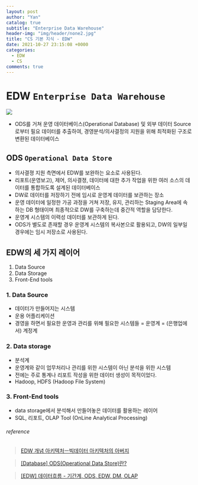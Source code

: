 ```yaml
---
layout: post
author: "Yan"
catalog: true
subtitle: "Enterprise Data Warehouse"
header-img: "img/header/none2.jpg"
title: "CS 기본 지식 - EDW"
date: 2021-10-27 23:15:08 +0000
categories:
  - EDW
  - CS
comments: true
---
```


# EDW `Enterprise Data Warehouse`

![](https://img1.daumcdn.net/thumb/R1280x0/?scode=mtistory2&fname=https%3A%2F%2Fblog.kakaocdn.net%2Fdn%2FbGn6C2%2FbtqF7Lu9HL0%2FmE8xzKw2olQIWgwI0gxyv1%2Fimg.png)

- ODS를 거쳐 운영 데이터베이스(Operational Database) 및 외부 데이터 Source로부터 필요 데이터를 추출하여, 경영분석/의사결정의 지원을 위해 최적화된 구조로 변환된 데이터베이스

## ODS `Operational Data Store`

- 의사결졍 지원 측면에서 EDW를 보완하는 요소로 사용된다.
- 리포트(운영보고), 제어, 의사결졍, 데이터에 대한 추가 작업을 위한 여러 소스의 데이터를 통합하도록 설계된 데이터베이스
- DW로 데이터를 저장하기 전에 임시로 운영계 데이터를 보관하는 장소
- 운영 데이터에 일정한 가공 과정을 거쳐 저장, 유지, 관리하는 Staging Area에 속하는 DB 형태이며 최종적으로 DW를 구축하는데 중간적 역할을 담당한다.
- 운영계 시스템의 이력성 데이터를 보관하게 된다.
- ODS가 별도로 존재할 경우 운영계 시스템의 복사본으로 활용되고, DW의 일부일 경우에는 임시 저장소로 사용된다.

## EDW의 세 가지 레이어

1. Data Source
2. Data Storage
3. Front-End tools

### 1. Data Source

- 데이터가 만들어지는 시스템
- 운용 어플리케이션
- 경영을 하면서 필요한 운영과 관리를 위해 필요한 시스템들 = 운영계 = (은행업에서) 계정계

### 2. Data storage

- 분석계
- 운영계와 같이 업무처리나 관리를 위한 시스템이 아닌 분석을 위한 시스템
- 전에는 주로 통계나 리포트 작성을 위한 데이터 생성이 목적이었다.
- Hadoop, HDFS (Hadoop File System)

### 3. Front-End tools

- data storage에서 분석해서 만들어놓은 데이터를 활용하는 레이어
- SQL, 리포트, OLAP Tool (OnLine Analytical Processing)

###### reference

> [EDW 개념 아키텍처ㅡ빅데이터 아키텍처의 아버지](https://bigdatamaster.tistory.com/5)

> [[Database] ODS(Operational Data Store)란?](https://narup.tistory.com/81)

> [[EDW] 데이터흐름 - 기간계, ODS, EDW, DM, OLAP](https://bangu4.tistory.com/62)
